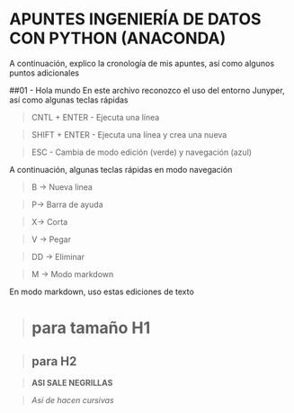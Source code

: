 APUNTES INGENIERÍA DE DATOS CON PYTHON (ANACONDA)
=================================================

A continuación, explico la cronología de mis apuntes, así como algunos puntos adicionales

##01 - Hola mundo
En este archivo reconozco el uso del entorno Junyper, así como algunas teclas rápidas

> CNTL + ENTER - Ejecuta una línea

> SHIFT + ENTER - Ejecuta una línea y crea una nueva

> ESC - Cambia de modo edición (verde) y navegación (azul)

A continuación, algunas teclas rápidas en modo navegación

> B -> Nueva linea 

> P-> Barra de ayuda 

> X-> Corta 

> V -> Pegar 

> DD -> Eliminar 

> M -> Modo markdown 

En modo markdown, uso estas ediciones de texto

> # para tamaño H1

> ## para H2 

>  **ASI SALE NEGRILLAS** 

> *Así de hacen cursivas* 


 

 

 
